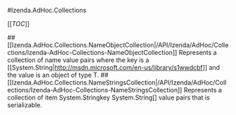 #Izenda.AdHoc.Collections

[[_TOC_]]

##[[Izenda.AdHoc.Collections.NameObjectCollection|/API/Izenda/AdHoc/Collections/Izenda-AdHoc-Collections-NameObjectCollection]]
Represents a collection of name value pairs where the key is a [[System.String|http://msdn.microsoft.com/en-us/library/s1wwdcbf]] and the value is an object of type T.
##[[Izenda.AdHoc.Collections.NameStringsCollection|/API/Izenda/AdHoc/Collections/Izenda-AdHoc-Collections-NameStringsCollection]]
Represents a collection of item System.Stringkey System.String[] value pairs that is serializable.
